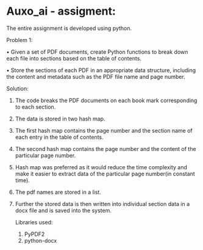 # Auxo_ai - assigment:

The entire assignment is developed using python.

Problem 1:

• Given a set of PDF documents, create Python functions to break down each file into sections
based on the table of contents.

• Store the sections of each PDF in an appropriate data structure, including the content and
metadata such as the PDF file name and page number.

Solution:
1. The code breaks the PDF documents on each book mark corresponding to each section.
2. The data is stored in two hash map.
3. The first hash map contains the page number and the section name of each entry in the table of contents.
4. The second hash map contains the page number and the content of the particular page number.
5. Hash map was preferred as it would reduce the time complexity and make it easier to extract data of the particular page number(in constant time).
6. The pdf names are stored in a list.
7. Further the stored data is then written into individual section data in a docx file and is saved into the system.

   Libraries used:
   1. PyPDF2
   2. python-docx
   

